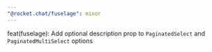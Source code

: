 ```yaml
---
"@rocket.chat/fuselage": minor
---
```


feat(fuselage): Add optional description prop to `PaginatedSelect` and `PaginatedMultiSelect` options
